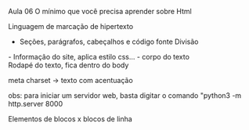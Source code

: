 Aula 06
O mínimo que você precisa aprender sobre Html

Linguagem de marcação de hipertexto
* Seções, parágrafos, cabeçalhos e código fonte
Divisão
<html> - Informação do site, aplica estilo css...
<body> - corpo do texto
<footer> Rodapé do texto, fica dentro do body

meta charset -> texto com acentuação
    <meta charset="utf-8">

obs: para iniciar um servidor web, basta digitar o comando
"python3 -m http.server 8000

Elementos de blocos x blocos de linha